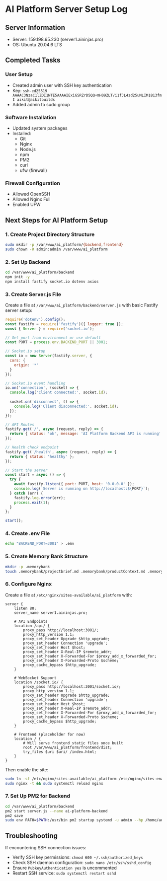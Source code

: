 # AI Platform Server Setup Log

## Server Information
- Server: 159.198.65.230 (server1.aininjas.pro)
- OS: Ubuntu 20.04.6 LTS

## Completed Tasks

### User Setup
- Created admin user with SSH key authentication
- Key: `ssh-ed25519 AAAAC3NzaC1lZDI1NTE5AAAAIExiGSRZrD5QQ+mH09ZLT/i1fJL4zd25uMLIM1813fmI aikit@aikitbuilds`
- Added admin to sudo group

### Software Installation
- Updated system packages
- Installed:
  - Git
  - Nginx
  - Node.js
  - npm
  - PM2
  - curl
  - ufw (firewall)

### Firewall Configuration
- Allowed OpenSSH
- Allowed Nginx Full
- Enabled UFW

## Next Steps for AI Platform Setup

### 1. Create Project Directory Structure
```bash
sudo mkdir -p /var/www/ai_platform/{backend,frontend}
sudo chown -R admin:admin /var/www/ai_platform
```

### 2. Set Up Backend
```bash
cd /var/www/ai_platform/backend
npm init -y
npm install fastify socket.io dotenv axios
```

### 3. Create Server.js File
Create a file at `/var/www/ai_platform/backend/server.js` with basic Fastify server setup:
```javascript
require('dotenv').config();
const fastify = require('fastify')({ logger: true });
const { Server } = require('socket.io');

// Get port from environment or use default
const PORT = process.env.BACKEND_PORT || 3001;

// Socket.io setup
const io = new Server(fastify.server, {
  cors: {
    origin: '*'
  }
});

// Socket.io event handling
io.on('connection', (socket) => {
  console.log('Client connected:', socket.id);
  
  socket.on('disconnect', () => {
    console.log('Client disconnected:', socket.id);
  });
});

// API Routes
fastify.get('/', async (request, reply) => {
  return { status: 'ok', message: 'AI Platform Backend API is running' };
});

// Health check endpoint
fastify.get('/health', async (request, reply) => {
  return { status: 'healthy' };
});

// Start the server
const start = async () => {
  try {
    await fastify.listen({ port: PORT, host: '0.0.0.0' });
    console.log(`Server is running on http://localhost:${PORT}`);
  } catch (err) {
    fastify.log.error(err);
    process.exit(1);
  }
};

start();
```

### 4. Create .env File
```bash
echo "BACKEND_PORT=3001" > .env
```

### 5. Create Memory Bank Structure
```bash
mkdir -p .memorybank
touch .memorybank/projectbrief.md .memorybank/productContext.md .memorybank/activeContext.md .memorybank/systemPatterns.md .memorybank/techContext.md .memorybank/progress.md
```

### 6. Configure Nginx
Create a file at `/etc/nginx/sites-available/ai_platform` with:
```nginx
server {
    listen 80;
    server_name server1.aininjas.pro;

    # API Endpoints
    location /api/ {
        proxy_pass http://localhost:3001/;
        proxy_http_version 1.1;
        proxy_set_header Upgrade $http_upgrade;
        proxy_set_header Connection 'upgrade';
        proxy_set_header Host $host;
        proxy_set_header X-Real-IP $remote_addr;
        proxy_set_header X-Forwarded-For $proxy_add_x_forwarded_for;
        proxy_set_header X-Forwarded-Proto $scheme;
        proxy_cache_bypass $http_upgrade;
    }

    # WebSocket Support
    location /socket.io/ {
        proxy_pass http://localhost:3001/socket.io/;
        proxy_http_version 1.1;
        proxy_set_header Upgrade $http_upgrade;
        proxy_set_header Connection 'upgrade';
        proxy_set_header Host $host;
        proxy_set_header X-Real-IP $remote_addr;
        proxy_set_header X-Forwarded-For $proxy_add_x_forwarded_for;
        proxy_set_header X-Forwarded-Proto $scheme;
        proxy_cache_bypass $http_upgrade;
    }

    # Frontend (placeholder for now)
    location / {
        # Will serve frontend static files once built
        root /var/www/ai_platform/frontend/dist;
        try_files $uri $uri/ /index.html;
    }
}
```

Then enable the site:
```bash
sudo ln -sf /etc/nginx/sites-available/ai_platform /etc/nginx/sites-enabled/
sudo nginx -t && sudo systemctl reload nginx
```

### 7. Set Up PM2 for Backend
```bash
cd /var/www/ai_platform/backend
pm2 start server.js --name ai-platform-backend
pm2 save
sudo env PATH=$PATH:/usr/bin pm2 startup systemd -u admin --hp /home/admin
```

## Troubleshooting

If encountering SSH connection issues:
- Verify SSH key permissions: `chmod 600 ~/.ssh/authorized_keys`
- Check SSH daemon configuration: `sudo nano /etc/ssh/sshd_config`
- Ensure `PubkeyAuthentication yes` is uncommented
- Restart SSH service: `sudo systemctl restart sshd` 